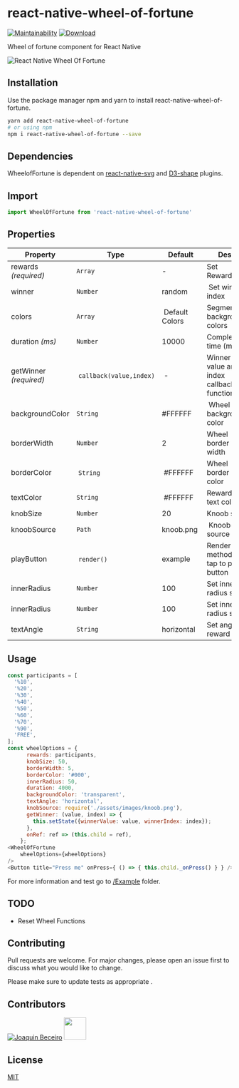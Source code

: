 # react-native-wheel-of-fortune 
[![Maintainability](https://api.codeclimate.com/v1/badges/516712bad4032cba5439/maintainability)](https://codeclimate.com/github/eftalyurtseven/react-native-wheel-of-fortune)
[![Download](https://img.shields.io/npm/dm/react-native-wheel-of-fortune.svg)](https://github.com/eftalyurtseven/react-native-wheel-of-fortune)


Wheel of fortune component for React Native

![React Native Wheel Of Fortune](https://github.com/eftalyurtseven/react-native-wheel-of-fortune/raw/master/assets/images/wof.gif "React Native Wheel Of Fortune")


## Installation

Use the package manager npm and yarn to install react-native-wheel-of-fortune.

```bash
yarn add react-native-wheel-of-fortune
# or using npm
npm i react-native-wheel-of-fortune --save
```

## Dependencies
WheelofFortune is dependent on [react-native-svg](https://github.com/react-native-community/react-native-svg) and [D3-shape](https://github.com/d3/d3-shape) plugins.

## Import

```js
import WheelOfFortune from 'react-native-wheel-of-fortune'
```

## Properties
Property | Type | Default | Desc
--- | --- | --- | ---
rewards *(required)* | `Array` | - | Set Rewards 
winner | `Number` | random | Set winner index
colors | `Array` | Default Colors | Segment background colors
duration *(ms)* | `Number` | 10000 | Completion time  (ms)
getWinner *(required)* | `callback(value,index)` | - | Winner value and index callback function
backgroundColor | `String` | #FFFFFF | Wheel background color
borderWidth | `Number` | 2 | Wheel border width
borderColor | `String` | #FFFFFF | Wheel border color
textColor | `String` | #FFFFFF | Rewards text color
knobSize | `Number` | 20 | Knoob size
knoobSource | `Path` | knoob.png | Knoob source
playButton | `render()` | example | Render method for tap to play button
innerRadius | `Number` | 100 | Set inner radius size
innerRadius | `Number` | 100 | Set inner radius size
textAngle | `String` | horizontal | Set angle of reward text

## Usage
```js
const participants = [
  '%10',
  '%20',
  '%30',
  '%40',
  '%50',
  '%60',
  '%70',
  '%90',
  'FREE',
];
const wheelOptions = {
      rewards: participants,
      knobSize: 50,
      borderWidth: 5,
      borderColor: '#000',
      innerRadius: 50,
      duration: 4000,
      backgroundColor: 'transparent',
      textAngle: 'horizontal',
      knobSource: require('./assets/images/knoob.png'),
      getWinner: (value, index) => {
        this.setState({winnerValue: value, winnerIndex: index});
      },
      onRef: ref => (this.child = ref),
    };
<WheelOfFortune
    wheelOptions={wheelOptions}
/>
<Button title="Press me" onPress={ () => { this.child._onPress() } } />
```
For more information and test go to [/Example](https://github.com/eftalyurtseven/react-native-wheel-of-fortune/tree/master/Example) folder.

## TODO
- Reset Wheel Functions 

## Contributing
Pull requests are welcome. For major changes, please open an issue first to discuss what you would like to change.

Please make sure to update tests as appropriate .

## Contributors
[![Joaquin Beceiro](https://avatars0.githubusercontent.com/u/10049759?s=50 "Joaquin Beceiro")](https://github.com/JoaquinBeceiro)
[<img src="https://avatars0.githubusercontent.com/u/50332377" width="50"/>](https://github.com/Rubinjo)



## License
[MIT](https://choosealicense.com/licenses/mit/)
